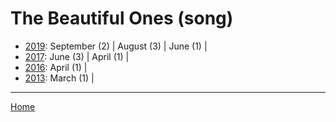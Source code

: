 # The Beautiful Ones (song)

  * [2019](./the-beautiful-ones-song-2019.md): 
      September (2) | 
      August (3) | 
      June (1) | 
  * [2017](./the-beautiful-ones-song-2017.md): 
      June (3) | 
      April (1) | 
  * [2016](./the-beautiful-ones-song-2016.md): 
      April (1) | 
  * [2013](./the-beautiful-ones-song-2013.md): 
      March (1) | 

----

[Home](../)
